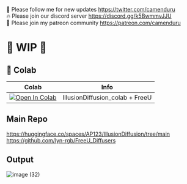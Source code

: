 🐣 Please follow me for new updates https://twitter.com/camenduru <br />
🔥 Please join our discord server https://discord.gg/k5BwmmvJJU <br />
🥳 Please join my patreon community https://patreon.com/camenduru <br />

# 🚦 WIP 🚦

## 🦒 Colab

| Colab | Info
| --- | --- |
[![Open In Colab](https://colab.research.google.com/assets/colab-badge.svg)](https://colab.research.google.com/github/camenduru/IllusionDiffusion-colab/blob/main/IllusionDiffusion_colab.ipynb) | IllusionDiffusion_colab + FreeU

## Main Repo
https://huggingface.co/spaces/AP123/IllusionDiffusion/tree/main <br />
https://github.com/lyn-rgb/FreeU_Diffusers <br />

## Output

![image (32)](https://github.com/camenduru/IllusionDiffusion-colab/assets/54370274/ebf4d6df-b123-42c6-85a8-fbd99eae786d)
